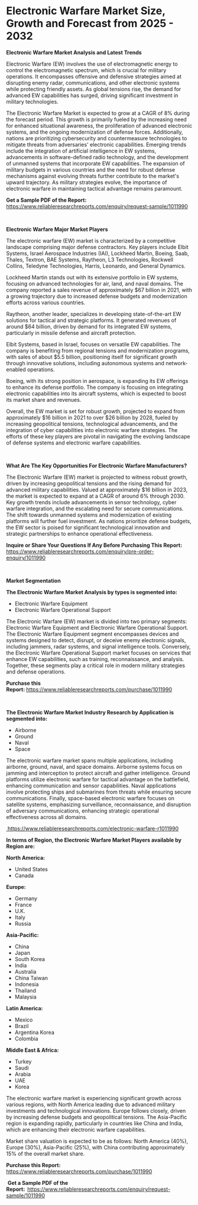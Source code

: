 <p><h1>Electronic Warfare Market Size, Growth and Forecast from 2025 - 2032</h1></p><p><strong>Electronic Warfare Market Analysis and Latest Trends</strong></p>
<p><p>Electronic Warfare (EW) involves the use of electromagnetic energy to control the electromagnetic spectrum, which is crucial for military operations. It encompasses offensive and defensive strategies aimed at disrupting enemy radar, communications, and other electronic systems while protecting friendly assets. As global tensions rise, the demand for advanced EW capabilities has surged, driving significant investment in military technologies.</p><p>The Electronic Warfare Market is expected to grow at a CAGR of 8% during the forecast period. This growth is primarily fueled by the increasing need for enhanced situational awareness, the proliferation of advanced electronic systems, and the ongoing modernization of defense forces. Additionally, nations are prioritizing cybersecurity and countermeasure technologies to mitigate threats from adversaries' electronic capabilities. Emerging trends include the integration of artificial intelligence in EW systems, advancements in software-defined radio technology, and the development of unmanned systems that incorporate EW capabilities. The expansion of military budgets in various countries and the need for robust defense mechanisms against evolving threats further contribute to the market's upward trajectory. As military strategies evolve, the importance of electronic warfare in maintaining tactical advantage remains paramount.</p></p>
<p><strong>Get a Sample PDF of the Report:&nbsp;</strong> <a href="https://www.reliableresearchreports.com/enquiry/request-sample/1011990?utm_campaign=2287&utm_medium=2&utm_source=Github&utm_content=ia&utm_term=17042025&utm_id=electronic-warfare">https://www.reliableresearchreports.com/enquiry/request-sample/1011990</a></p>
<p>&nbsp;</p>
<p><strong>Electronic Warfare Major Market Players</strong></p>
<p><p>The electronic warfare (EW) market is characterized by a competitive landscape comprising major defense contractors. Key players include Elbit Systems, Israel Aerospace Industries (IAI), Lockheed Martin, Boeing, Saab, Thales, Textron, BAE Systems, Raytheon, L3 Technologies, Rockwell Collins, Teledyne Technologies, Harris, Leonardo, and General Dynamics.</p><p>Lockheed Martin stands out with its extensive portfolio in EW systems, focusing on advanced technologies for air, land, and naval domains. The company reported a sales revenue of approximately $67 billion in 2021, with a growing trajectory due to increased defense budgets and modernization efforts across various countries.</p><p>Raytheon, another leader, specializes in developing state-of-the-art EW solutions for tactical and strategic platforms. It generated revenues of around $64 billion, driven by demand for its integrated EW systems, particularly in missile defense and aircraft protection.</p><p>Elbit Systems, based in Israel, focuses on versatile EW capabilities. The company is benefiting from regional tensions and modernization programs, with sales of about $5.5 billion, positioning itself for significant growth through innovative solutions, including autonomous systems and network-enabled operations.</p><p>Boeing, with its strong position in aerospace, is expanding its EW offerings to enhance its defense portfolio. The company is focusing on integrating electronic capabilities into its aircraft systems, which is expected to boost its market share and revenues.</p><p>Overall, the EW market is set for robust growth, projected to expand from approximately $16 billion in 2021 to over $26 billion by 2028, fueled by increasing geopolitical tensions, technological advancements, and the integration of cyber capabilities into electronic warfare strategies. The efforts of these key players are pivotal in navigating the evolving landscape of defense systems and electronic warfare capabilities.</p></p>
<p>&nbsp;</p>
<p><strong>What Are The Key Opportunities For Electronic Warfare Manufacturers?</strong></p>
<p><p>The Electronic Warfare (EW) market is projected to witness robust growth, driven by increasing geopolitical tensions and the rising demand for advanced military capabilities. Valued at approximately $16 billion in 2023, the market is expected to expand at a CAGR of around 6% through 2030. Key growth trends include advancements in sensor technology, cyber warfare integration, and the escalating need for secure communications. The shift towards unmanned systems and modernization of existing platforms will further fuel investment. As nations prioritize defense budgets, the EW sector is poised for significant technological innovation and strategic partnerships to enhance operational effectiveness.</p></p>
<p><strong>Inquire or Share Your Questions If Any Before Purchasing This Report:</strong> <a href="https://www.reliableresearchreports.com/enquiry/pre-order-enquiry/1011990?utm_campaign=2287&utm_medium=2&utm_source=Github&utm_content=ia&utm_term=17042025&utm_id=electronic-warfare">https://www.reliableresearchreports.com/enquiry/pre-order-enquiry/1011990</a></p>
<p>&nbsp;</p>
<p><strong>Market Segmentation</strong></p>
<p><strong>The Electronic Warfare Market Analysis by types is segmented into:</strong></p>
<p><ul><li>Electronic Warfare Equipment</li><li>Electronic Warfare Operational Support</li></ul></p>
<p><p>The Electronic Warfare (EW) market is divided into two primary segments: Electronic Warfare Equipment and Electronic Warfare Operational Support. The Electronic Warfare Equipment segment encompasses devices and systems designed to detect, disrupt, or deceive enemy electronic signals, including jammers, radar systems, and signal intelligence tools. Conversely, the Electronic Warfare Operational Support market focuses on services that enhance EW capabilities, such as training, reconnaissance, and analysis. Together, these segments play a critical role in modern military strategies and defense operations.</p></p>
<p><strong>Purchase this Report:&nbsp;</strong><a href="https://www.reliableresearchreports.com/purchase/1011990?utm_campaign=2287&utm_medium=2&utm_source=Github&utm_content=ia&utm_term=17042025&utm_id=electronic-warfare">https://www.reliableresearchreports.com/purchase/1011990</a></p>
<p>&nbsp;</p>
<p><strong>The Electronic Warfare Market Industry Research by Application is segmented into:</strong></p>
<p><ul><li>Airborne</li><li>Ground</li><li>Naval</li><li>Space</li></ul></p>
<p><p>The electronic warfare market spans multiple applications, including airborne, ground, naval, and space domains. Airborne systems focus on jamming and interception to protect aircraft and gather intelligence. Ground platforms utilize electronic warfare for tactical advantage on the battlefield, enhancing communication and sensor capabilities. Naval applications involve protecting ships and submarines from threats while ensuring secure communications. Finally, space-based electronic warfare focuses on satellite systems, emphasizing surveillance, reconnaissance, and disruption of adversary communications, enhancing strategic operational effectiveness across all domains.</p></p>
<p><a href="https://www.reliableresearchreports.com/electronic-warfare-r1011990?utm_campaign=2287&utm_medium=2&utm_source=Github&utm_content=ia&utm_term=17042025&utm_id=electronic-warfare">&nbsp;https://www.reliableresearchreports.com/electronic-warfare-r1011990</a></p>
<p><strong>In terms of Region, the Electronic Warfare Market Players available by Region are:</strong></p>
<p>
    <p> <strong> North America: </strong>
        <ul>
            <li>United States</li>
            <li>Canada</li>
        </ul>
        </p> 
    <p> <strong> Europe: </strong>
        <ul>
            <li>Germany</li>
            <li>France</li>
            <li>U.K.</li>
            <li>Italy</li>
            <li>Russia</li>
        </ul>
        </p> 
    <p> <strong> Asia-Pacific: </strong>
        <ul>
            <li>China</li>
            <li>Japan</li>
            <li>South Korea</li>
            <li>India</li>
            <li>Australia</li>
            <li>China Taiwan</li>
            <li>Indonesia</li>
            <li>Thailand</li>
            <li>Malaysia</li>
        </ul>
        </p> 
    <p> <strong> Latin America: </strong>
        <ul>
            <li>Mexico</li>
            <li>Brazil</li>
            <li>Argentina Korea</li>
            <li>Colombia</li>
        </ul>
        </p> 
    <p> <strong> Middle East & Africa: </strong>
        <ul>
            <li>Turkey</li>
            <li>Saudi</li>
            <li>Arabia</li>
            <li>UAE</li>
            <li>Korea</li>
        </ul>
    </p>
    </p>
<p><p>The electronic warfare market is experiencing significant growth across various regions, with North America leading due to advanced military investments and technological innovations. Europe follows closely, driven by increasing defense budgets and geopolitical tensions. The Asia-Pacific region is expanding rapidly, particularly in countries like China and India, which are enhancing their electronic warfare capabilities. </p><p>Market share valuation is expected to be as follows: North America (40%), Europe (30%), Asia-Pacific (25%), with China contributing approximately 15% of the overall market share.</p></p>
<p><strong>Purchase this Report: </strong><a href="https://www.reliableresearchreports.com/purchase/1011990?utm_campaign=2287&utm_medium=2&utm_source=Github&utm_content=ia&utm_term=17042025&utm_id=electronic-warfare">https://www.reliableresearchreports.com/purchase/1011990</a></p>
<p>&nbsp;<strong>Get a Sample PDF of the Report:&nbsp;&nbsp;</strong><a href="https://www.reliableresearchreports.com/enquiry/request-sample/1011990?utm_campaign=2287&utm_medium=2&utm_source=Github&utm_content=ia&utm_term=17042025&utm_id=electronic-warfare">https://www.reliableresearchreports.com/enquiry/request-sample/1011990</a></p>
<p><strong></strong></p>
<p><p></p><p></p><p></p></p>